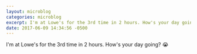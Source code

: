 ```yaml
---
layout: microblog
categories: microblog
excerpt: I'm at Lowe's for the 3rd time in 2 hours. How's your day going? 😭
date: 2017-06-09 14:34:56 -0500
---
```


I'm at Lowe's for the 3rd time in 2 hours. How's your day going? 😭